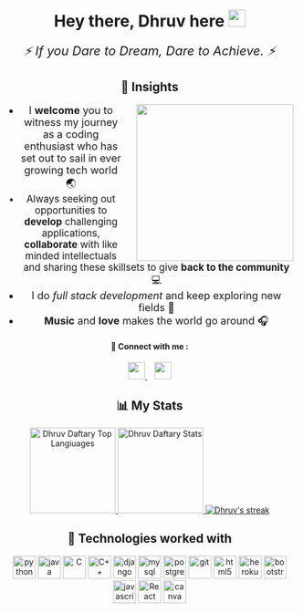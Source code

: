 <div align="center"> 
    <h1>Hey there, Dhruv here
        <img src="https://raw.githubusercontent.com/MartinHeinz/MartinHeinz/master/wave.gif" height="30px"> 
    </h1> 
    <!-- <p align="center">
        <a href="https://github.com/DenverCoder1/readme-typing-svg"><img src="https://readme-typing-svg.herokuapp.com/?lines=Full-stack%20web%20and%20app%20developer;Self-taught%20Programmer;
        Would%20love%20to%20collaborate!;
        Always%20learning%20new%20stuff&center=true&width=380&height=45"></a>
    </p> -->
    <p align="center" style="font-size:22px;margin-top:0;border:none">
        <i>
        ⚡️ If you Dare to Dream, Dare to Achieve. ⚡️
        </i>
    </p>

<h2>
🚀 Insights
</h2>
<div>
    <img src="https://media.giphy.com/media/3o7TKzyIPAiMR1pErK/giphy.gif" align="right" width="275" style="margin-left:25px" />
    <ul>
        <li style="font-size:18px">
            I <b>welcome</b> you to witness my journey as a coding enthusiast who has set out to sail in ever growing tech world 🌏
        </li>
        <li style="font-size:17px">
            Always seeking out opportunities to <b>develop</b> challenging applications, <b>collaborate</b> with like minded intellectuals and sharing these skillsets to give <b>back to the community</b> 💻
        </li>
        <li style="font-size:18px">
            I do <i>full stack development</i> and keep exploring new fields 🔭
        </li>
        <li style="font-size:18px">
            <b>Music</b> and <b>love</b> makes the world go around 🎧
        </li>
    </ul>
</div>

<h4>💬 Connect with me : </h4> 
    <a href="https://www.linkedin.com/in/dhruvdaftary/">
        <img height="30" src="https://img.shields.io/badge/linkedin-blue.svg?&style=for-the-badge&logo=linkedin&logoColor=white"/>
    </a>&nbsp;&nbsp;
<a href="https://www.instagram.com/dhruvdaftary/"><img height="30" src="https://img.shields.io/badge/instagram-C13584.svg?&style=for-the-badge&logo=instagram&logoColor=white"></a>

<br>
<h2>📊 My Stats</h2>

<a href="https://github.com/dhruvdaftary">
<img height="150" src="https://github-readme-stats.vercel.app/api/top-langs/?username=dhruvdaftary&&hide_title=false&hide_border=true&layout=compact&langs_count=8&exclude_repo=comp426&text_color=fff7ff&icon_color=ffffff&bg_color=151515" alt="Dhruv Daftary Top Langiuages" />

<a href="https://github.com/dhruvdaftary">
<img height="150" src="https://github-readme-stats.vercel.app/api?username=dhruvdaftary&hide_title=false&hide_border=true&show_icons=true&include_all_commits=true&count_private=true&line_height=21&text_color=fff7ff&icon_color=ffffff&bg_color=151515" alt="Dhruv Daftary Stats" />
</a>

<a href="https://github.com/dhruvdaftary">
    <img title="🔥 Get streak stats for your profile at git.io/streak-stats" alt="Dhruv's streak" src="https://github-readme-streak-stats.herokuapp.com/?user=dhruvdaftary&theme=neon-dark&hide_border=true"/>
</a>

<h2>🧩 Technologies worked with</h2>
<p align="center">
  <img src="https://www.vectorlogo.zone/logos/python/python-icon.svg" alt="python" width="40" height="40" title="Python3"/>
  <img src="https://www.vectorlogo.zone/logos/java/java-icon.svg" alt="java" width="40" height="40" title="Java"/>
  <img src="https://cdn.iconscout.com/icon/free/png-512/c-programming-569564.png" alt="C" width="40" height="40" title="C"/>
    <img src="https://raw.githubusercontent.com/isocpp/logos/master/cpp_logo.png" alt="C++" width="40" height="40" title="C++"/>
    
    
  <img src="https://www.vectorlogo.zone/logos/djangoproject/djangoproject-icon.svg" alt="django" width="40" height="40" title="Django"/>

  <img src="https://www.vectorlogo.zone/logos/mysql/mysql-icon.svg" alt="mysql" width="40" height="40" title="MySQL"/>  
  <img src="https://www.vectorlogo.zone/logos/postgresql/postgresql-icon.svg" alt="postgresql" width="40" height="40" title="PostgreSQL"/>
  

  <img src="https://www.vectorlogo.zone/logos/git-scm/git-scm-icon.svg" alt="git" width="40" height="40" title="Git"/>

  <img src="https://www.vectorlogo.zone/logos/w3_html5/w3_html5-icon.svg" alt="html5" width="40" height="40" title="HTML5" />
  <img src="https://www.pngitem.com/pimgs/m/198-1985012_transparent-css3-logo-png-css-logo-transparent-background.png" alt="heroku" width="40" height="40" title="CSS3" />
  <img src="https://www.vectorlogo.zone/logos/getbootstrap/getbootstrap-icon.svg" alt="bootstrap" width="40" height="40" title="Bootstrap"/>
  <img src="https://www.vectorlogo.zone/logos/javascript/javascript-icon.svg" alt="javascript" width="40" height="40" title="Javascript" />

 <img src="https://www.vectorlogo.zone/logos/reactjs/reactjs-icon.svg" alt="React" width="40" height="40" title="React JS"/>
 <img src="https://www.vectorlogo.zone/logos/canva/canva-icon.svg" alt="canva" width="40" height="40" title="canva"/>
 
</p>
